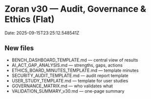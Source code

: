 # Zoran v30 — Audit, Governance & Ethics (Flat)
Date: 2025-09-15T23:25:12.548541Z

## New files
- BENCH_DASHBOARD_TEMPLATE.md — central view of results
- AI_ACT_GAP_ANALYSIS.md — strengths, gaps, actions
- ETHICS_BOARD_MINUTES_TEMPLATE.md — template minutes
- SECURITY_AUDIT_TEMPLATE.md — audit report template
- USER_STUDY_TEMPLATE.md — template for user studies
- GOVERNANCE_MATRIX.md — who validates what
- VALIDATION_SUMMARY_v30.md — one-page summary
